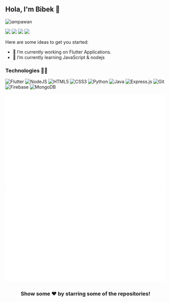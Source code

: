 ## Hola, I'm Bibek 👋

<p align="left"> <img src="https://komarev.com/ghpvc/?username=spyderbibek&label=PROFILE+VIEWS&color=brightgreen&style=plastic&" alt="iampawan" /> </p>

[![](https://img.shields.io/badge/📄resume-gray?&style=for-the-badge)]()
[![](https://img.shields.io/badge/linkedin-%230077B5.svg?&style=for-the-badge&logo=linkedin&logoColor=white)](https://www.linkedin.com/in/spyderbibek/)
[![](https://img.shields.io/badge/Gmail-D14836?style=for-the-badge&logo=gmail&logoColor=white)](mailto:spyderbibek22@gmail.com)
[![](https://img.shields.io/badge/Google_Play-414141?style=for-the-badge&logo=google-play&logoColor=white)](https://play.google.com/store/apps/dev?id=7783539868370147718)

Here are some ideas to get you started:

- 🔭 I’m currently working on Flutter Applications.
- 🌱 I’m currently learning JavaScript & nodejs

### Technologies 👨‍💻 

<img alt="Flutter" src="https://img.shields.io/badge/Flutter%20-%2300BFFD.svg?&style=for-the-badge&logo=flutter&logoColor=white"/> <img alt="NodeJS" src="https://img.shields.io/badge/node.js%20-%2343853D.svg?&style=for-the-badge&logo=node.js&logoColor=white"/> <img alt="HTML5" src="https://img.shields.io/badge/html5%20-%23E34F26.svg?&style=for-the-badge&logo=html5&logoColor=white"/> <img alt="CSS3" src="https://img.shields.io/badge/css3%20-%231572B6.svg?&style=for-the-badge&logo=css3&logoColor=white"/> <img alt="Python" src="https://img.shields.io/badge/python%20-%2314354C.svg?&style=for-the-badge&logo=python&logoColor=white"/> <img alt="Java" src="https://img.shields.io/badge/java-%23ED8B00.svg?&style=for-the-badge&logo=java&logoColor=white"/> <img alt="Express.js" src="https://img.shields.io/badge/express.js%20-%23404d59.svg?&style=for-the-badge"/> <img alt="Git" src="https://img.shields.io/badge/git%20-%23F05033.svg?&style=for-the-badge&logo=git&logoColor=white"/> <img alt="Firebase" src="https://img.shields.io/badge/firebase%20-%23039BE5.svg?&style=for-the-badge&logo=firebase"/> <img alt="MongoDB" src ="https://img.shields.io/badge/MongoDB-%234ea94b.svg?&style=for-the-badge&logo=mongodb&logoColor=white"/>


![](https://github.com/spyderbibek/github-stats/blob/master/generated/overview.svg?raw=true)
![](https://github.com/spyderbibek/github-stats/blob/master/generated/languages.svg?raw=true)

<div align="center">

### Show some ❤️ by starring some of the repositories!

</div>

